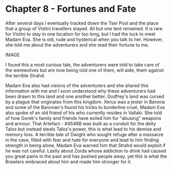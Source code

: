 # Chapter 8 - Fortunes and Fate

After several days I eventually tracked down the Tser Pool and the place that a group of Vistini travellers stayed. All but one tent remained. It is rare for Vistini to stay in one location for too long, but I had the luck to meet Madam Eva. She is old, rude and hysterical when you talk to her. However, she told me about the adventurers and she read their fortune to me.

IMAGE

I found this a most curious tale, the adventurers were told to take care of the werewolves but are now being told one of them, will aide, them against the terrible Strahd.

Madam Eva also had visions of the adventurers and she shared this information with me and I soon understood why these adventurers had been drawn to this land and one another better. Godfrey's land was cursed by a plague that originates from this kingdom. Xerus was a jester in Barovia and some of the Barovian's found his tricks to borderline cruel, Madam Eva also spoke of an old friend of his who currently resides in Vallaki. She told of how Gorek's family and friends have exiled him for "abusing" weapons and armour. That Artefact - #4546B was built as a conduit for the deity Talos but instead steals Talos's power, this is what lead to his demise and memory loss. A terrible tale of Dwight who sought refuge after a massacre in the cave, filled with fear and hate for everyone and lead to him finding strength in being alone, Madam Eva warned him that Strahd would exploit if he was not careful. Lastly about Zorda whose addiction to drink had caused you great pains in the past and has pushed people away, yet this is what the Brawlers embraced about him and made him stronger for it.